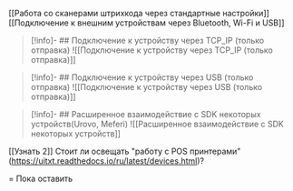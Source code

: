 [[Работа со сканерами штрихкода через стандартные настройки]]
[[Подключение к внешним устройствам через Bluetooth, Wi-Fi и USB]]

> [!info]- ## Подключение к устройству через TCP_IP (только отправка)
   ![[Подключение к устройству через TCP_IP (только отправка)]]

> [!info]- ## Подключение к устройству через USB (только отправка)
   ![[Подключение к устройству через USB (только отправка)]]

> [!info]- ## Расширенное взаимодействие с SDK некоторых устройств(Urovo, Meferi)
   ![[Расширенное взаимодействие с SDK некоторых устройств]]


[[Узнать 2]]
Стоит ли освещать "работу с POS принтерами" (https://uitxt.readthedocs.io/ru/latest/devices.html)? 

=
Пока оставить